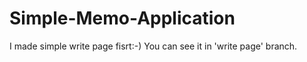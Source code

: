 # Simple-Memo-Application

I made simple write page fisrt:-)
You can see it in 'write page' branch.
